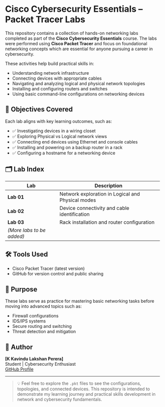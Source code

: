 # Cisco Cybersecurity Essentials – Packet Tracer Labs

This repository contains a collection of hands-on networking labs completed as part of the **Cisco Cybersecurity Essentials** course. The labs were performed using **Cisco Packet Tracer** and focus on foundational networking concepts which are essential for anyone pursuing a career in cybersecurity.

These activities help build practical skills in:
- Understanding network infrastructure
- Connecting devices with appropriate cables
- Navigating and analyzing logical and physical network topologies
- Installing and configuring routers and switches
- Using basic command-line configurations on networking devices

## 🚀 Objectives Covered

Each lab aligns with key learning outcomes, such as:

- ✅ Investigating devices in a wiring closet
- ✅ Exploring Physical vs Logical network views
- ✅ Connecting end devices using Ethernet and console cables
- ✅ Installing and powering on a backup router in a rack
- ✅ Configuring a hostname for a networking device

## 🗂️ Lab Index

| Lab | Description |
|-----|-------------|
| **Lab 01** | Network exploration in Logical and Physical modes |
| **Lab 02** | Device connectivity and cable identification |
| **Lab 03** | Rack installation and router configuration |
| *(More labs to be added)* | |

## 🛠️ Tools Used

- Cisco Packet Tracer (latest version)
- GitHub for version control and public sharing

## 📌 Purpose

These labs serve as practice for mastering basic networking tasks before moving into advanced topics such as:
- Firewall configurations
- IDS/IPS systems
- Secure routing and switching
- Threat detection and mitigation

## 👤 Author

**[K Kavindu Lakshan Perera]**  
Student | Cybersecurity Enthusiast  
[GitHub Profile](https://github.com/LakShan12205)

---

> 💡 Feel free to explore the `.pkt` files to see the configurations, topologies, and connected devices. This repository is intended to demonstrate my learning journey and practical skills development in network and cybersecurity fundamentals.
